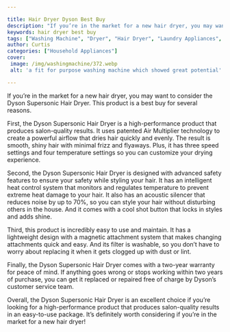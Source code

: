 ```yaml
---

title: Hair Dryer Dyson Best Buy
description: "If you’re in the market for a new hair dryer, you may want to consider the Dyson Supersonic Hair Dryer. This product is a best buy...find out now"
keywords: hair dryer best buy
tags: ["Washing Machine", "Dryer", "Hair Dryer", "Laundry Appliances", "Buy Appliance", "Appliance Guide"]
author: Curtis
categories: ["Household Appliances"]
cover: 
 image: /img/washingmachine/372.webp
 alt: 'a fit for purpose washing machine which showed great potential'

---
```


If you’re in the market for a new hair dryer, you may want to consider the Dyson Supersonic Hair Dryer. This product is a best buy for several reasons.

First, the Dyson Supersonic Hair Dryer is a high-performance product that produces salon-quality results. It uses patented Air Multiplier technology to create a powerful airflow that dries hair quickly and evenly. The result is smooth, shiny hair with minimal frizz and flyaways. Plus, it has three speed settings and four temperature settings so you can customize your drying experience.

Second, the Dyson Supersonic Hair Dryer is designed with advanced safety features to ensure your safety while styling your hair. It has an intelligent heat control system that monitors and regulates temperature to prevent extreme heat damage to your hair. It also has an acoustic silencer that reduces noise by up to 70%, so you can style your hair without disturbing others in the house. And it comes with a cool shot button that locks in styles and adds shine.

Third, this product is incredibly easy to use and maintain. It has a lightweight design with a magnetic attachment system that makes changing attachments quick and easy. And its filter is washable, so you don’t have to worry about replacing it when it gets clogged up with dust or lint.

Finally, the Dyson Supersonic Hair Dryer comes with a two-year warranty for peace of mind. If anything goes wrong or stops working within two years of purchase, you can get it replaced or repaired free of charge by Dyson’s customer service team. 

Overall, the Dyson Supersonic Hair Dryer is an excellent choice if you’re looking for a high-performance product that produces salon-quality results in an easy-to-use package. It’s definitely worth considering if you’re in the market for a new hair dryer!
